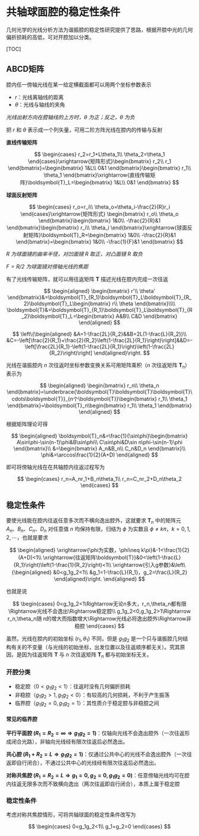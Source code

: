 # 共轴球面腔的稳定性条件

几何光学的光线分析方法为谐振腔的稳定性研究提供了思路，根据开腔中光的几何偏折损耗的高低，可对开腔加以分类。

[TOC]

## ABCD矩阵

腔内任一傍轴光线在某一给定横截面都可以用两个坐标参数表示

* $r$：光线离轴线的距离
* $\theta$：光线与轴线的夹角

*光线出射方向在腔轴线的上方时，$\theta$ 为正；反之，$\theta$ 为负*

把 $r$ 和 $\theta$ 表示成一个列矢量，可用二阶方阵光线在腔内的传输与反射

**直线传输矩阵**

$$
\begin{cases}
    r_2=r_1+L\theta_1\\
    \theta_2=\theta_1
\end{cases}\xrightarrow{矩阵形式}\begin{bmatrix}
    r_2\\
    r_1
\end{bmatrix}=\begin{bmatrix}
    1&L\\
    0&1
\end{bmatrix}\begin{bmatrix}
    r_1\\
    \theta_1
\end{bmatrix}\xrightarrow{直线传输矩阵}\boldsymbol{T}_L=\begin{bmatrix}
    1&L\\
    0&1
\end{bmatrix}
$$

**球面反射矩阵**

$$
\begin{cases}
    r_o=r_i\\
    \theta_o=\theta_i-\frac{2}{R}r_i
\end{cases}\xrightarrow{矩阵形式}
\begin{bmatrix}
    r_o\\
    \theta_o
\end{bmatrix}\begin{bmatrix}
    1&0\\
    -\frac{2}{R}&1
\end{bmatrix}\begin{bmatrix}
    r_i\\
    \theta_i
\end{bmatrix}\xrightarrow{球面反射矩阵}\boldsymbol{T}_R=\begin{bmatrix}
    1&0\\
    -\frac{2}{R}&1
\end{bmatrix}=\begin{bmatrix}
    1&0\\
    -\frac{1}{F}&1
\end{bmatrix}
$$

*$R$ 为球面镜的曲率半径，对凹面镜 $R$ 取正，对凸面镜 $R$ 取负*

*$F=R/2$ 为球面镜对傍轴光线的焦距*

有了光线传输矩阵，就可以用往返矩阵 $\boldsymbol{T}$ 描述光线在腔内完成一次往返

$$
\begin{aligned}
    \begin{bmatrix}
        r'\\
        \theta'
    \end{bmatrix}&=\boldsymbol{T}_{R_1}\boldsymbol{T}_L\boldsymbol{T}_{R_2}\boldsymbol{T}_L\begin{bmatrix}
        r\\
        \theta
    \end{bmatrix}\\\\
    \boldsymbol{T}&=\boldsymbol{T}_{R_1}\boldsymbol{T}_L\boldsymbol{T}_{R_2}\boldsymbol{T}_L=\begin{bmatrix}
        A&B\\
        C&D
    \end{bmatrix}
\end{aligned}
$$

$$
\left\{\begin{aligned}
            &A=1-\frac{2L}{R_2}&&B=2L(1-\frac{L}{R_2})\\
            &C=-\left[\frac{2}{R_1}+\frac{2}{R_2}\left(1-\frac{2L}{R_1}\right)\right]&&D=-\left[\frac{2L}{R_1}-\left(1-\frac{2L}{R_1}\right)\left(1-\frac{2L}{R_2}\right)\right]
\end{aligned}\right.
$$

光线在谐振腔内 $n$ 次往返时坐标参数变换关系可用矩阵乘积（$n$ 次往返矩阵 $\boldsymbol{T}_n$）表示为

$$
\begin{aligned}
    \begin{bmatrix}
        r_n\\
        \theta_n
    \end{bmatrix}=\underbrace{\boldsymbol{T}\boldsymbol{T}\boldsymbol{T}\cdots\boldsymbol{T}}_{n个\boldsymbol{T}}\begin{bmatrix}
        r_1\\
        \theta_1
    \end{bmatrix}=\boldsymbol{T}_n\begin{bmatrix}
        r_1\\
        \theta_1
    \end{bmatrix}
\end{aligned}
$$

根据矩阵理论可得

$$
\begin{aligned}
    \boldsymbol{T}_n&=\frac{1}{\sin\phi}\begin{bmatrix}
        A\sin\phi-\sin(n-1)\phi&B\sin\phi\\
        C\sin\phi&D\sin n\phi-\sin(n-1)\phi
    \end{bmatrix}\\
    &=\begin{bmatrix}
        A_n&B_n\\
        C_n&D_n
    \end{bmatrix}\\
    \phi&=\arccos\frac{1}{2}(A+D)
\end{aligned}
$$

即可将傍轴光线在在共轴腔内往返过程写为

$$
\begin{cases}
    r_n=A_nr_1+B_n\theta_1\\
    r_n=C_nr_2+D_n\theta_2
\end{cases}
$$

## 稳定性条件

要使光线能在腔内往返任意多次而不横向逸出腔外，这就要求 $\boldsymbol{T}_n$ 中的矩阵元 $A_n、B_n、C_n、D_n$ 对任意值 $n$ 均保持有限，归结为 $\phi$ 为实数且 $\phi\neq k\pi，k=0,1,2,\cdots$，也就是要求

$$
\begin{aligned}
    \xrightarrow{\phi为实数，\phi\neq k\pi}&-1<\frac{1}{2}(A+D)<1\\
    \xrightarrow{往返矩阵\boldsymbol{T}}&0<\left(1-\frac{L}{R_1}\right)\left(1-\frac{1}{R_2}\right)<1\\
    \xrightarrow{引入g参数}&\left\{\begin{aligned}
        &0<g_1g_2<1\\
        &g_1=1-\frac{L}{R_1}，g_2=\frac{L}{R_2}
    \end{aligned}\right.
\end{aligned}
$$

也就是说

$$
\begin{cases}
    0<g_1g_2<1\Rightarrow无论n多大，r_n,\theta_n都有限\Rightarrow光线不会逸出\Rightarrow稳定腔\\
    g_1g_2<0,g_1g_2>1\Rightarrow r_n,\theta_n随 n的增大而指数增大\Rightarrow光线必将逸出腔外\Rightarrow非稳腔
\end{cases}
$$

虽然，光线在腔内的初始坐标 $(r_1,\theta_1)$ 不同，但是 $g_1g_2$ 是一个只与谐振腔几何结构有关的不变量（与光线的初始坐标，出发位置以及往返顺序都无关）。究其原因，是因为往返矩阵 $\boldsymbol{T}$ 与 $n$ 次往返矩阵 $\boldsymbol{T}_n$ 都与初始坐标无关。

### 开腔分类

* 稳定腔（$0<g_1g_2<1$）：往返时没有几何偏折损耗
* 非稳腔（$g_1g_2>1,g_1g_2<0$）：有较高的几何损耗，不利于产生振荡
* 临界腔（$g_1g_2=0,g_1g_2=1$）：其性质介于稳定腔与非稳腔之间

#### 常见的临界腔

**平行平面腔 ($R_1=R_2=\infty\Rightarrow g_1g_2=1$)**：仅轴向光线不会逸出腔外（一次往返形成闭合光路），非轴向光线经有限次往返后必然逸出。

**共心腔 ($R_1+R_2=L\Rightarrow g_1g_2=1$)**：仅通过公共中心的光线不会逸出腔外（一次往返即自行闭合），不通过公共中心的光线经有限次往返后必然逸出。

**对称共焦腔 ($R_1=R_2=L\Rightarrow g_1=0,g_2=0,g_1g_2=0$)**：任意傍轴光线均可在腔内往返无限多次而不致横向逸出（两次往返即自行闭合），本质上属于稳定腔

### 稳定性条件

考虑对称共焦腔情形，可将共轴球面的稳定性条件改写为

$$
\begin{cases}
    0<g_1g_2<1\\
    g_1=g_2=0
\end{cases}
$$